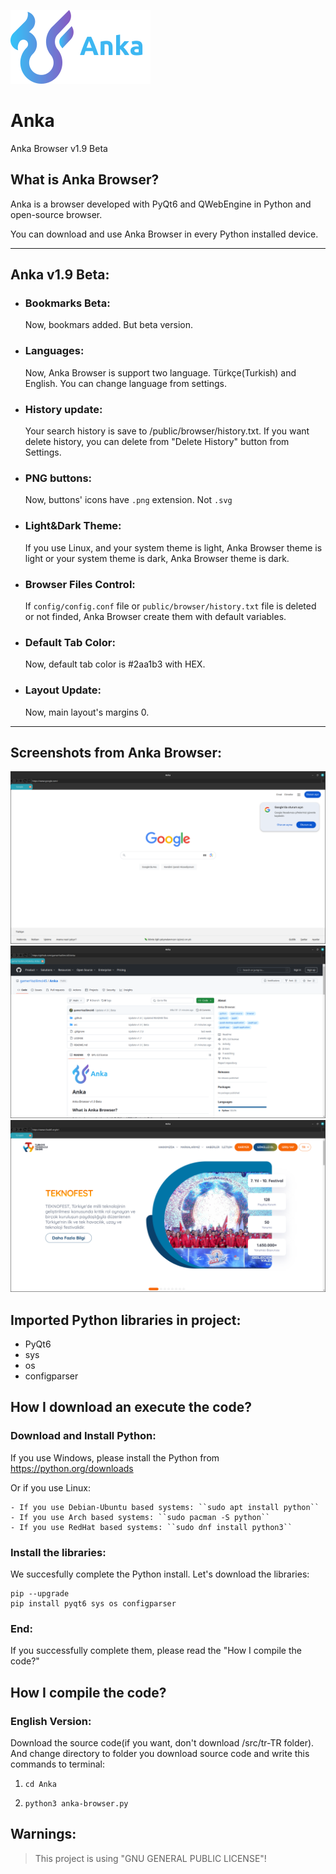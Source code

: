 ![Anka](.github/docs/img/logo.png)

# Anka

Anka Browser v1.9 Beta

## What is Anka Browser?

Anka is a browser developed with PyQt6 and QWebEngine in Python and open-source browser.

You can download and use Anka Browser in every Python installed device.

---

## Anka v1.9 Beta:

- ### Bookmarks Beta:
  Now, bookmars added. But beta version.
  

- ### Languages:
  Now, Anka Browser is support two language. Türkçe(Turkish) and English. You can change language from settings.

- ### History update:
  Your search history is save to /public/browser/history.txt. If you want delete history, you can delete from "Delete History" button from Settings.
 
- ### PNG buttons:
  Now, buttons' icons have ``.png`` extension. Not ``.svg``

- ### Light&Dark Theme:
  If you use Linux, and your system theme is light, Anka Browser theme is light or your system theme is dark, Anka Browser theme is dark.

- ### Browser Files Control:
  If ``config/config.conf`` file or ``public/browser/history.txt`` file is deleted or not finded, Anka Browser create them with default variables.

- ### Default Tab Color:
  Now, default tab color is #2aa1b3 with HEX.

- ### Layout Update:
  Now, main layout's margins 0.

---

## Screenshots from Anka Browser:
![Screenshot](./.github/docs/img/image1.png)
![Screenshot2](./.github/docs/img/image2.png)
![Screenshot3](./.github/docs/img/image3.png)

## Imported Python libraries in project:

- PyQt6
- sys
- os
- configparser

## How I download an execute the code?
 ### Download and Install Python:
   If you use Windows, please install the Python from https://python.org/downloads

   Or if you use Linux:
    
    - If you use Debian-Ubuntu based systems: ``sudo apt install python``
    - If you use Arch based systems: ``sudo pacman -S python``
    - If you use RedHat based systems: ``sudo dnf install python3``
 ### Install the libraries:
   We succesfully complete the Python install. Let's download the libraries:
     
    pip --upgrade
    pip install pyqt6 sys os configparser
 ### End:
   If you successfully complete them, please read the "How I compile the code?"
   

## How I compile the code?
  ### English Version:
  Download the source code(if you want, don't download /src/tr-TR folder). And change directory to folder you download source code and write this commands to terminal:
    
  1. ``cd Anka``

  2. ``python3 anka-browser.py``




## Warnings:
> This project is using "GNU GENERAL PUBLIC LICENSE"!
